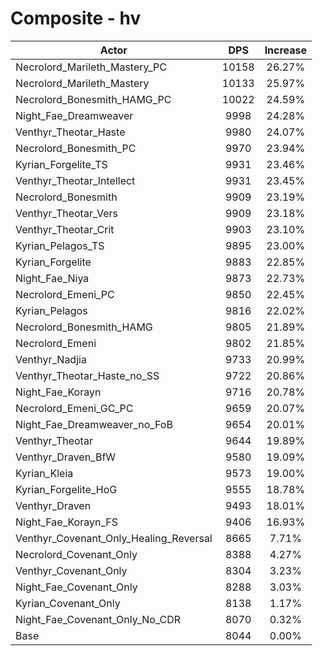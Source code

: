 # Composite - hv
| Actor | DPS | Increase |
|---|:---:|:---:|
|Necrolord_Marileth_Mastery_PC|10158|26.27%|
|Necrolord_Marileth_Mastery|10133|25.97%|
|Necrolord_Bonesmith_HAMG_PC|10022|24.59%|
|Night_Fae_Dreamweaver|9998|24.28%|
|Venthyr_Theotar_Haste|9980|24.07%|
|Necrolord_Bonesmith_PC|9970|23.94%|
|Kyrian_Forgelite_TS|9931|23.46%|
|Venthyr_Theotar_Intellect|9931|23.45%|
|Necrolord_Bonesmith|9909|23.19%|
|Venthyr_Theotar_Vers|9909|23.18%|
|Venthyr_Theotar_Crit|9903|23.10%|
|Kyrian_Pelagos_TS|9895|23.00%|
|Kyrian_Forgelite|9883|22.85%|
|Night_Fae_Niya|9873|22.73%|
|Necrolord_Emeni_PC|9850|22.45%|
|Kyrian_Pelagos|9816|22.02%|
|Necrolord_Bonesmith_HAMG|9805|21.89%|
|Necrolord_Emeni|9802|21.85%|
|Venthyr_Nadjia|9733|20.99%|
|Venthyr_Theotar_Haste_no_SS|9722|20.86%|
|Night_Fae_Korayn|9716|20.78%|
|Necrolord_Emeni_GC_PC|9659|20.07%|
|Night_Fae_Dreamweaver_no_FoB|9654|20.01%|
|Venthyr_Theotar|9644|19.89%|
|Venthyr_Draven_BfW|9580|19.09%|
|Kyrian_Kleia|9573|19.00%|
|Kyrian_Forgelite_HoG|9555|18.78%|
|Venthyr_Draven|9493|18.01%|
|Night_Fae_Korayn_FS|9406|16.93%|
|Venthyr_Covenant_Only_Healing_Reversal|8665|7.71%|
|Necrolord_Covenant_Only|8388|4.27%|
|Venthyr_Covenant_Only|8304|3.23%|
|Night_Fae_Covenant_Only|8288|3.03%|
|Kyrian_Covenant_Only|8138|1.17%|
|Night_Fae_Covenant_Only_No_CDR|8070|0.32%|
|Base|8044|0.00%|
